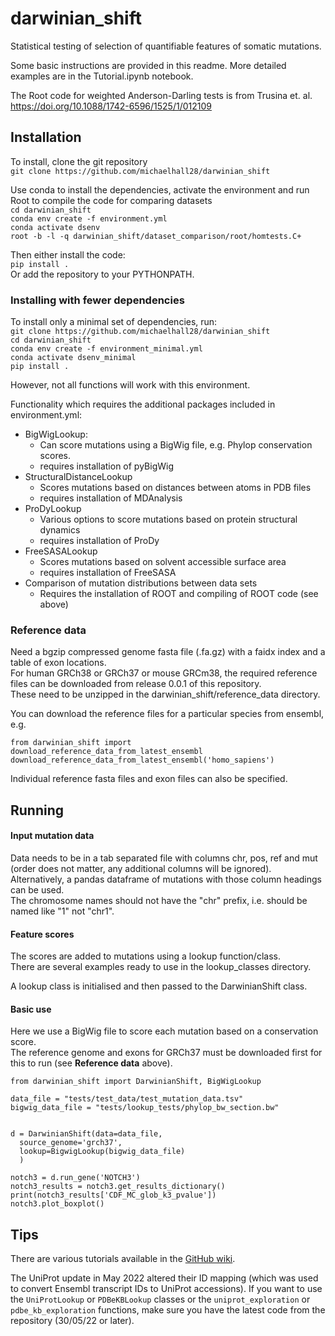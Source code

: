 # darwinian_shift
Statistical testing of selection of quantifiable features of somatic mutations.  

Some basic instructions are provided in this readme. More detailed examples are in the Tutorial.ipynb notebook.

The Root code for weighted Anderson-Darling tests is from Trusina et. al. https://doi.org/10.1088/1742-6596/1525/1/012109

## Installation
To install, clone the git repository  
`git clone https://github.com/michaelhall28/darwinian_shift`  

Use conda to install the dependencies, activate the environment and run Root to compile the code for comparing datasets  
`cd darwinian_shift`  
`conda env create -f environment.yml`  
`conda activate dsenv`  
`root -b -l -q darwinian_shift/dataset_comparison/root/homtests.C+`

Then either install the code:  
`pip install .`  
Or add the repository to your PYTHONPATH.  


### Installing with fewer dependencies

To install only a minimal set of dependencies, run:  
`git clone https://github.com/michaelhall28/darwinian_shift`  
`cd darwinian_shift`  
`conda env create -f environment_minimal.yml`  
`conda activate dsenv_minimal`  
`pip install .`  

However, not all functions will work with this environment.  

Functionality which requires the additional packages included in environment.yml:
- BigWigLookup:
  - Can score mutations using a BigWig file, e.g. Phylop conservation scores.
  - requires installation of pyBigWig
- StructuralDistanceLookup
  - Scores mutations based on distances between atoms in PDB files
  - requires installation of MDAnalysis
- ProDyLookup
  - Various options to score mutations based on protein structural dynamics
  - requires installation of ProDy
- FreeSASALookup
  - Scores mutations based on solvent accessible surface area
  - requires installation of FreeSASA
- Comparison of mutation distributions between data sets
  - Requires the installation of ROOT and compiling of ROOT code (see above)

### Reference data
Need a bgzip compressed genome fasta file (.fa.gz) with a faidx index and a table of exon locations.  
For human GRCh38 or GRCh37 or mouse GRCm38, the required reference files can be downloaded from release 0.0.1 of this repository.  
These need to be unzipped in the darwinian_shift/reference_data directory.  

You can download the reference files for a particular species from ensembl, e.g.
```
from darwinian_shift import download_reference_data_from_latest_ensembl
download_reference_data_from_latest_ensembl('homo_sapiens')
```

Individual reference fasta files and exon files can also be specified.  


## Running

#### Input mutation data
Data needs to be in a tab separated file with columns chr, pos, ref and mut (order does not matter, any additional columns will be ignored).  
Alternatively, a pandas dataframe of mutations with those column headings can be used.   
The chromosome names should not have the "chr" prefix, i.e. should be named like "1" not "chr1".  

#### Feature scores
The scores are added to mutations using a lookup function/class.   
There are several examples ready to use in the lookup_classes directory.   

A lookup class is initialised and then passed to the DarwinianShift class.  


#### Basic use
Here we use a BigWig file to score each mutation based on a conservation score.  
The reference genome and exons for GRCh37 must be downloaded first for this to run (see **Reference data** above).

```
from darwinian_shift import DarwinianShift, BigWigLookup

data_file = "tests/test_data/test_mutation_data.tsv"
bigwig_data_file = "tests/lookup_tests/phylop_bw_section.bw"


d = DarwinianShift(data=data_file,
  source_genome='grch37',
  lookup=BigwigLookup(bigwig_data_file)
  )

notch3 = d.run_gene('NOTCH3')
notch3_results = notch3.get_results_dictionary()
print(notch3_results['CDF_MC_glob_k3_pvalue'])
notch3.plot_boxplot()
```

## Tips

There are various tutorials available in the [GitHub wiki](https://github.com/michaelhall28/darwinian_shift/wiki). 

The UniProt update in May 2022 altered their ID mapping (which was used to convert Ensembl transcript IDs to UniProt accessions). If you want to use the `UniProtLookup` or `PDBeKBLookup` classes or the `uniprot_exploration` or `pdbe_kb_exploration` functions, make sure you have the latest code from the repository (30/05/22 or later).    

